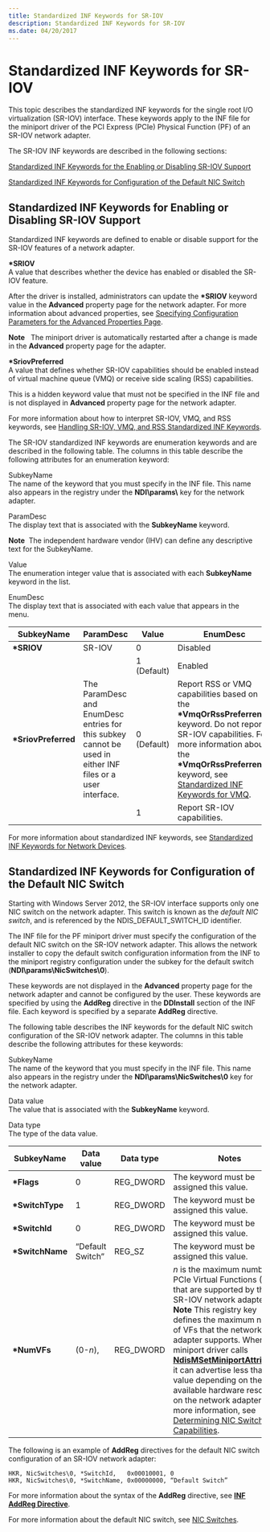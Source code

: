 ```yaml
---
title: Standardized INF Keywords for SR-IOV
description: Standardized INF Keywords for SR-IOV
ms.date: 04/20/2017
---
```


# Standardized INF Keywords for SR-IOV


This topic describes the standardized INF keywords for the single root I/O virtualization (SR-IOV) interface. These keywords apply to the INF file for the miniport driver of the PCI Express (PCIe) Physical Function (PF) of an SR-IOV network adapter.

The SR-IOV INF keywords are described in the following sections:

[Standardized INF Keywords for the Enabling or Disabling SR-IOV Support](#standardized-inf-keywords-for-enabling-or-disabling-sr-iov-support)

[Standardized INF Keywords for Configuration of the Default NIC Switch](#standardized-inf-keywords-for-configuration-of-the-default-nic-switch)

## Standardized INF Keywords for Enabling or Disabling SR-IOV Support


Standardized INF keywords are defined to enable or disable support for the SR-IOV features of a network adapter.

**\*SRIOV**  
A value that describes whether the device has enabled or disabled the SR-IOV feature.

After the driver is installed, administrators can update the **\*SRIOV** keyword value in the **Advanced** property page for the network adapter. For more information about advanced properties, see [Specifying Configuration Parameters for the Advanced Properties Page](specifying-configuration-parameters-for-the-advanced-properties-page.md).

**Note**   The miniport driver is automatically restarted after a change is made in the **Advanced** property page for the adapter.

 

**\*SriovPreferred**  
A value that defines whether SR-IOV capabilities should be enabled instead of virtual machine queue (VMQ) or receive side scaling (RSS) capabilities.

This is a hidden keyword value that must not be specified in the INF file and is not displayed in **Advanced** property page for the network adapter.

For more information about how to interpret SR-IOV, VMQ, and RSS keywords, see [Handling SR-IOV, VMQ, and RSS Standardized INF Keywords](handling-sr-iov--vmq--and-rss-standardized-inf-keywords.md).

The SR-IOV standardized INF keywords are enumeration keywords and are described in the following table. The columns in this table describe the following attributes for an enumeration keyword:

SubkeyName  
The name of the keyword that you must specify in the INF file. This name also appears in the registry under the **NDI\\params\\** key for the network adapter.

ParamDesc  
The display text that is associated with the **SubkeyName** keyword.

**Note**  The independent hardware vendor (IHV) can define any descriptive text for the SubkeyName.

 
Value  
The enumeration integer value that is associated with each **SubkeyName** keyword in the list.

EnumDesc  
The display text that is associated with each value that appears in the menu.

|SubkeyName|ParamDesc|Value|EnumDesc|
|--- |--- |--- |--- |
|**\*SRIOV**|SR-IOV|0|Disabled|
|||1 (Default)|Enabled|
|**\*SriovPreferred**|The ParamDesc and EnumDesc entries for this subkey cannot be used in either INF files or a user interface.|0 (Default)|Report RSS or VMQ capabilities based on the **\*VmqOrRssPreferrence** keyword. Do not report SR-IOV capabilities. For more information about the **\*VmqOrRssPreferrence** keyword, see [Standardized INF Keywords for VMQ](standardized-inf-keywords-for-vmq.md).|
|||1|Report SR-IOV capabilities.|

 

For more information about standardized INF keywords, see [Standardized INF Keywords for Network Devices](standardized-inf-keywords-for-network-devices.md).

## Standardized INF Keywords for Configuration of the Default NIC Switch


Starting with Windows Server 2012, the SR-IOV interface supports only one NIC switch on the network adapter. This switch is known as the *default NIC switch*, and is referenced by the NDIS\_DEFAULT\_SWITCH\_ID identifier.

The INF file for the PF miniport driver must specify the configuration of the default NIC switch on the SR-IOV network adapter. This allows the network installer to copy the default switch configuration information from the INF to the miniport registry configuration under the subkey for the default switch (**NDI\\params\\NicSwitches\\0**).

These keywords are not displayed in the **Advanced** property page for the network adapter and cannot be configured by the user. These keywords are specified by using the **AddReg** directive in the **DDInstall** section of the INF file. Each keyword is specified by a separate **AddReg** directive.

The following table describes the INF keywords for the default NIC switch configuration of the SR-IOV network adapter. The columns in this table describe the following attributes for these keywords:

SubkeyName  
The name of the keyword that you must specify in the INF file. This name also appears in the registry under the **NDI\\params\\NicSwitches\\0** key for the network adapter.

Data value  
The value that is associated with the **SubkeyName** keyword.

Data type  
The type of the data value.

|SubkeyName|Data value|Data type|Notes|
|--- |--- |--- |--- |
|**\*Flags**|0|REG_DWORD|The keyword must be assigned this value.|
|**\*SwitchType**|1|REG_DWORD|The keyword must be assigned this value.|
|**\*SwitchId**|0|REG_DWORD|The keyword must be assigned this value.|
|**\*SwitchName**|“Default Switch”|REG_SZ|The keyword must be assigned this value.|
|**\*NumVFs**|(0-_n_),|REG_DWORD|_n_ is the maximum number of PCIe Virtual Functions (VFs) that are supported by the SR-IOV network adapter. **Note** This registry key defines the maximum number of VFs that the network adapter supports. When the miniport driver calls [**NdisMSetMiniportAttributes**](/windows-hardware/drivers/ddi/ndis/nf-ndis-ndismsetminiportattributes), it can advertise less than this value depending on the available hardware resources on the network adapter. For more information, see [Determining NIC Switch Capabilities](determining-nic-switch-capabilities.md).| 

The following is an example of **AddReg** directives for the default NIC switch configuration of an SR-IOV network adapter:

``` syntax
HKR, NicSwitches\0, *SwitchId,   0x00010001, 0
HKR, NicSwitches\0, *SwitchName, 0x00000000, “Default Switch”
```

For more information about the syntax of the **AddReg** directive, see [**INF AddReg Directive**](../install/inf-addreg-directive.md).

For more information about the default NIC switch, see [NIC Switches](nic-switches.md).

